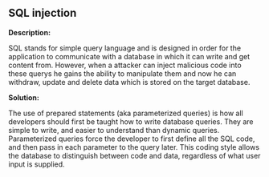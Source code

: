 
SQL injection 
-------

**Description:**

SQL stands for simple query language and is designed in order for the application to 
communicate with a database in which it can write and get content from. However, 
when a attacker can inject malicious code into these querys he gains the ability to 
manipulate them and now he can withdraw, update and delete data which is stored on the 
target database.


**Solution:**

The use of prepared statements (aka parameterized queries) is how all developers should 
first be taught how to write database queries. They are simple to write, and easier to 
understand than dynamic queries. Parameterized queries force the developer to first define 
all the SQL code, and then pass in each parameter to the query later. This coding style 
allows the database to distinguish between code and data, regardless of what user input 
is supplied.


	